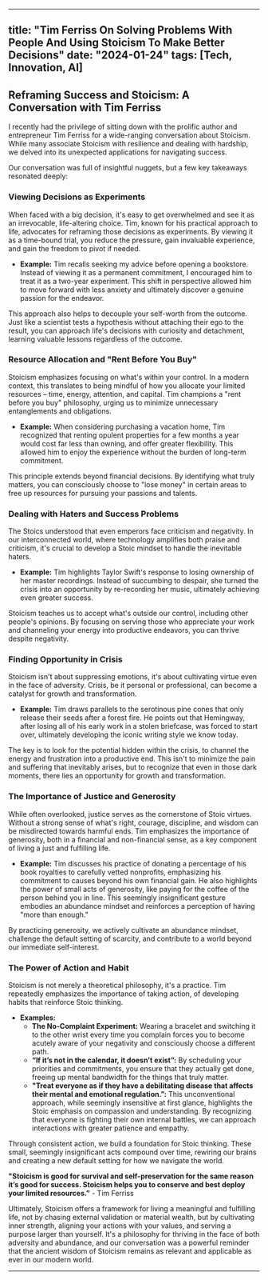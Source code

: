 
---
title: "Tim Ferriss On Solving Problems With People And Using Stoicism To Make Better Decisions"
date: "2024-01-24"
tags: [Tech, Innovation, AI]
---

## Reframing Success and Stoicism: A Conversation with Tim Ferriss

I recently had the privilege of sitting down with the prolific author and entrepreneur Tim Ferriss for a wide-ranging conversation about Stoicism. While many associate Stoicism with resilience and dealing with hardship, we delved into its unexpected applications for navigating success. 

Our conversation was full of insightful nuggets, but a few key takeaways resonated deeply:

### Viewing Decisions as Experiments

When faced with a big decision, it's easy to get overwhelmed and see it as an irrevocable, life-altering choice. Tim, known for his practical approach to life, advocates for reframing those decisions as experiments. By viewing it as a time-bound trial, you reduce the pressure, gain invaluable experience, and gain the freedom to pivot if needed. 

* **Example:** Tim recalls seeking my advice before opening a bookstore. Instead of viewing it as a permanent commitment, I encouraged him to treat it as a two-year experiment. This shift in perspective allowed him to move forward with less anxiety and ultimately discover a genuine passion for the endeavor. 

This approach also helps to decouple your self-worth from the outcome. Just like a scientist tests a hypothesis without attaching their ego to the result, you can approach life's decisions with curiosity and detachment, learning valuable lessons regardless of the outcome.

### Resource Allocation and "Rent Before You Buy"

Stoicism emphasizes focusing on what's within your control. In a modern context, this translates to being mindful of how you allocate your limited resources – time, energy, attention, and capital. Tim champions a "rent before you buy" philosophy, urging us to minimize unnecessary entanglements and obligations.

* **Example:** When considering purchasing a vacation home, Tim recognized that renting opulent properties for a few months a year would cost far less than owning, and offer greater flexibility. This allowed him to enjoy the experience without the burden of long-term commitment.

This principle extends beyond financial decisions. By identifying what truly matters, you can consciously choose to "lose money" in certain areas to free up resources for pursuing your passions and talents.

### Dealing with Haters and Success Problems

The Stoics understood that even emperors face criticism and negativity. In our interconnected world, where technology amplifies both praise and criticism, it's crucial to develop a Stoic mindset to handle the inevitable haters. 

* **Example:** Tim highlights Taylor Swift's response to losing ownership of her master recordings. Instead of succumbing to despair, she turned the crisis into an opportunity by re-recording her music, ultimately achieving even greater success.

Stoicism teaches us to accept what's outside our control, including other people's opinions. By focusing on serving those who appreciate your work and channeling your energy into productive endeavors, you can thrive despite negativity. 

### Finding Opportunity in Crisis

Stoicism isn't about suppressing emotions, it's about cultivating virtue even in the face of adversity. Crisis, be it personal or professional, can become a catalyst for growth and transformation. 

* **Example:** Tim draws parallels to the serotinous pine cones that only release their seeds after a forest fire. He points out that Hemingway, after losing all of his early work in a stolen briefcase, was forced to start over, ultimately developing the iconic writing style we know today.

The key is to look for the potential hidden within the crisis, to channel the energy and frustration into a productive end. This isn't to minimize the pain and suffering that inevitably arises, but to recognize that even in those dark moments, there lies an opportunity for growth and transformation.

### The Importance of Justice and Generosity

While often overlooked, justice serves as the cornerstone of Stoic virtues. Without a strong sense of what's right, courage, discipline, and wisdom can be misdirected towards harmful ends. Tim emphasizes the importance of generosity, both in a financial and non-financial sense, as a key component of living a just and fulfilling life. 

* **Example:** Tim discusses his practice of donating a percentage of his book royalties to carefully vetted nonprofits, emphasizing his commitment to causes beyond his own financial gain. He also highlights the power of small acts of generosity, like paying for the coffee of the person behind you in line. This seemingly insignificant gesture embodies an abundance mindset and reinforces a perception of having "more than enough." 

By practicing generosity, we actively cultivate an abundance mindset, challenge the default setting of scarcity, and contribute to a world beyond our immediate self-interest.

### The Power of Action and Habit

Stoicism is not merely a theoretical philosophy, it's a practice. Tim repeatedly emphasizes the importance of taking action, of developing habits that reinforce Stoic thinking. 

* **Examples:**
    * **The No-Complaint Experiment:** Wearing a bracelet and switching it to the other wrist every time you complain forces you to become acutely aware of your negativity and consciously choose a different path. 
    * **“If it’s not in the calendar, it doesn’t exist”:** By scheduling your priorities and commitments, you ensure that they actually get done, freeing up mental bandwidth for the things that truly matter. 
    * **"Treat everyone as if they have a debilitating disease that affects their mental and emotional regulation.”:** This unconventional approach, while seemingly insensitive at first glance, highlights the Stoic emphasis on compassion and understanding. By recognizing that everyone is fighting their own internal battles, we can approach interactions with greater patience and empathy.

Through consistent action, we build a foundation for Stoic thinking. These small, seemingly insignificant acts compound over time, rewiring our brains and creating a new default setting for how we navigate the world.

**"Stoicism is good for survival and self-preservation for the same reason it’s good for success. Stoicism helps you to conserve and best deploy your limited resources.”** - Tim Ferriss

Ultimately, Stoicism offers a framework for living a meaningful and fulfilling life, not by chasing external validation or material wealth, but by cultivating inner strength, aligning your actions with your values, and serving a purpose larger than yourself. It's a philosophy for thriving in the face of both adversity and abundance, and our conversation was a powerful reminder that the ancient wisdom of Stoicism remains as relevant and applicable as ever in our modern world.

---
        